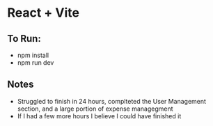 # React + Vite

## To Run:

- npm install
- npm run dev

## Notes

- Struggled to finish in 24 hours, complteted the User Management section, and a large portion of expense managegment
- If I had a few more hours I believe I could have finished it
